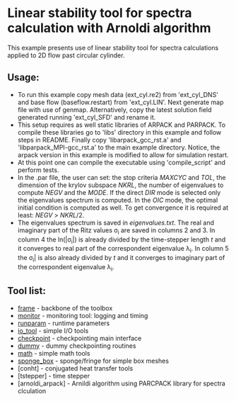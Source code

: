 # Linear stability tool for spectra calculation with Arnoldi algorithm

This example presents use of linear stability tool for spectra calculations applied
to 2D flow past circular cylinder.

## Usage:
  - To run this example copy mesh data (ext_cyl.re2) from 'ext_cyl_DNS' and base flow (baseflow.restart) from 'ext_cyl.LIN'. Next generate map file with use of genmap. Alternatively, copy the latest solution field generated running 'ext_cyl_SFD' and rename it. 
  - This setup requires as well static libraries of ARPACK and PARPACK. To compile these libraries go to 'libs' directory in this example and follow steps in README. Finally copy 'libarpack_gcc_rst.a' and 'libparpack_MPI-gcc_rst.a' to the main example directory. Notice, the arpack version in this example is modified to allow for simulation restart.
  - At this point one can compile the executable using 'compile_script' and perform tests. 
  - In the .par file, the user can set: the stop criteria _MAXCYC_ and _TOL_, the dimension of the krylov subspace _NKRL_, the number of eigenvalues to compute _NEGV_ and the _MODE_. If the direct _DIR_ mode is selected only the eigenvalues spectrum is computed. In the _OIC_ mode, the optimal initial condition is computed as well. To get convergence it is required at least: _NEGV_ > _NKRL_/2.
  - The eigenvalues spectrum is saved in _eigenvalues.txt_. The real and imaginary part of the Ritz values &sigma;<sub>i</sub> are saved in columns 2 and 3. In column 4 the ln(|&sigma;<sub>i</sub>|) is already divided by the time-stepper length _t_ and it converges to real part of the correspondent eigenvalue &lambda;<sub>i</sub>. In column 5 the &sigma;<sub>i</sub>| is also already divided by _t_ and it converges to imaginary part of the correspondent eigenvalue &lambda;<sub>i</sub>. 

## Tool list:
* [frame](https://kth-nek5000.github.io/KTH_Framework/group__frame.html) - backbone of the toolbox
* [monitor](https://kth-nek5000.github.io/KTH_Framework/group__monitor.html) - monitoring tool: logging and timing
* [runparam](https://kth-nek5000.github.io/KTH_Framework/group__runparam.html) - runtime parameters
* [io_tool](https://kth-nek5000.github.io/KTH_Framework/group__io__tools.html) - simple I/O tools
* [checkpoint](https://kth-nek5000.github.io/KTH_Framework/group__chkpoint.html) - checkpointing main interface
* [dummy](https://kth-nek5000.github.io/KTH_Framework/group__chkptdummy.html) - dummy checkpointing routines
* [math](https://kth-nek5000.github.io/KTH_Framework/group__math.html) - simple math tools
* [sponge_box](https://kth-nek5000.github.io/KTH_Framework/group__sponge__box.html) - sponge/fringe for simple box meshes
* [conht] - conjugated heat transfer tools
* [tstepper] - time stepper
* [arnoldi_arpack] - Arnildi algorithm using PARCPACK library for spectra clculation
